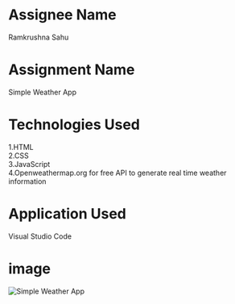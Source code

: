 # Assignee Name
Ramkrushna Sahu
# Assignment Name
Simple Weather App
# Technologies Used
1.HTML <br/>
2.CSS <br/>
3.JavaScript <br/>
4.Openweathermap.org for free API to generate real time weather information <br/>
# Application Used
Visual Studio Code
# image
![Simple Weather App](https://user-images.githubusercontent.com/110914863/193414902-7f7094e4-a581-4b79-bc67-06c0daa9e1ef.png)

